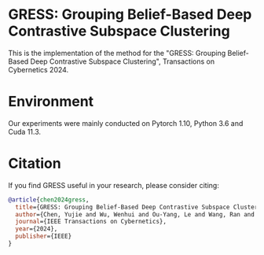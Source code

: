 # GRESS: Grouping Belief-Based Deep Contrastive Subspace Clustering
This is the implementation of the method for the "GRESS: Grouping Belief-Based Deep Contrastive Subspace Clustering", Transactions on Cybernetics 2024.
# Environment
Our experiments were mainly conducted on Pytorch 1.10, Python 3.6 and Cuda 11.3.
# Citation
If you find GRESS useful in your research, please consider citing:

```bibtex
@article{chen2024gress,
  title={GRESS: Grouping Belief-Based Deep Contrastive Subspace Clustering},
  author={Chen, Yujie and Wu, Wenhui and Ou-Yang, Le and Wang, Ran and Kwong, Sam},
  journal={IEEE Transactions on Cybernetics},
  year={2024},
  publisher={IEEE}
}
